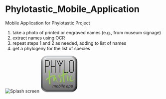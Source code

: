 # Phylotastic_Mobile_Application

Mobile Application for Phylotastic Project

1. take a photo of printed or engraved names (e.g., from museum signage)
1. extract names using OCR
1. repeat steps 1 and 2 as needed, adding to list of names
1. get a phylogeny for the list of species 

![Splash screen](design/splash2.png=200x "Splash screen")
![app icon](design/app_icon.png "app icon")
